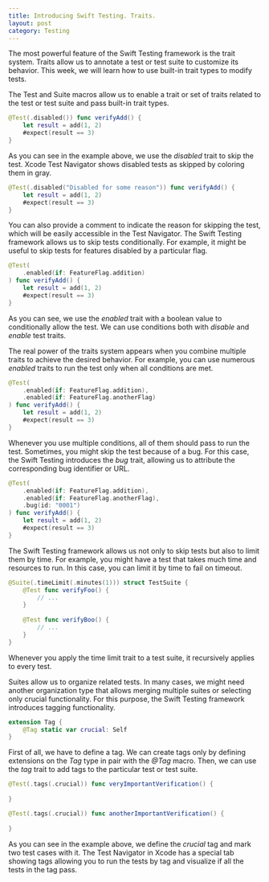 ```yaml
---
title: Introducing Swift Testing. Traits.
layout: post
category: Testing
---
```


The most powerful feature of the Swift Testing framework is the trait system. Traits allow us to annotate a test or test suite to customize its behavior. This week, we will learn how to use built-in trait types to modify tests.

The Test and Suite macros allow us to enable a trait or set of traits related to the test or test suite and pass built-in trait types.

```swift
@Test(.disabled()) func verifyAdd() {
    let result = add(1, 2)
    #expect(result == 3)
}
```

As you can see in the example above, we use the *disabled* trait to skip the test. Xcode Test Navigator shows disabled tests as skipped by coloring them in gray.

```swift
@Test(.disabled("Disabled for some reason")) func verifyAdd() {
    let result = add(1, 2)
    #expect(result == 3)
}
```

You can also provide a comment to indicate the reason for skipping the test, which will be easily accessible in the Test Navigator. The Swift Testing framework allows us to skip tests conditionally. For example, it might be useful to skip tests for features disabled by a particular flag.

```swift
@Test(
    .enabled(if: FeatureFlag.addition)
) func verifyAdd() {
    let result = add(1, 2)
    #expect(result == 3)
}
```

As you can see, we use the *enabled* trait with a boolean value to conditionally allow the test. We can use conditions both with *disable* and *enable* test traits.

The real power of the traits system appears when you combine multiple traits to achieve the desired behavior. For example, you can use numerous *enabled* traits to run the test only when all conditions are met.

```swift
@Test(
    .enabled(if: FeatureFlag.addition),
    .enabled(if: FeatureFlag.anotherFlag)
) func verifyAdd() {
    let result = add(1, 2)
    #expect(result == 3)
}
```

Whenever you use multiple conditions, all of them should pass to run the test. Sometimes, you might skip the test because of a bug. For this case, the Swift Testing introduces the *bug* trait, allowing us to attribute the corresponding bug identifier or URL.

```swift
@Test(
    .enabled(if: FeatureFlag.addition),
    .enabled(if: FeatureFlag.anotherFlag),
    .bug(id: "0001")
) func verifyAdd() {
    let result = add(1, 2)
    #expect(result == 3)
}
```

The Swift Testing framework allows us not only to skip tests but also to limit them by time. For example, you might have a test that takes much time and resources to run. In this case, you can limit it by time to fail on timeout.

```swift
@Suite(.timeLimit(.minutes(1))) struct TestSuite {
    @Test func verifyFoo() {
        // ...
    }
    
    @Test func verifyBoo() {
        // ...
    }
}
```

Whenever you apply the time limit trait to a test suite, it recursively applies to every test.

Suites allow us to organize related tests. In many cases, we might need another organization type that allows merging multiple suites or selecting only crucial functionality. For this purpose, the Swift Testing framework introduces tagging functionality.

```swift
extension Tag {
    @Tag static var crucial: Self
}
```

First of all, we have to define a tag. We can create tags only by defining extensions on the *Tag* type in pair with the *@Tag* macro. Then, we can use the *tag* trait to add tags to the particular test or test suite.

```swift
@Test(.tags(.crucial)) func veryImportantVerification() {
    
}

@Test(.tags(.crucial)) func anotherImportantVerification() {
    
}
```

As you can see in the example above, we define the *crucial* tag and mark two test cases with it. The Test Navigator in Xcode has a special tab showing tags allowing you to run the tests by tag and visualize if all the tests in the tag pass.
